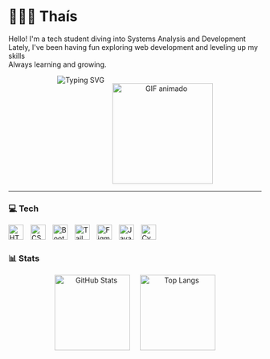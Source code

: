 # 👩🏻‍💻 Thaís 

Hello! I'm a tech student diving into Systems Analysis and Development <br>
Lately, I've been having fun exploring web development and leveling up my skills <br>
Always learning and growing.

<p align="center">
  <span style="display: inline-block; vertical-align: top; margin-top: 0px;">
    <img src="https://readme-typing-svg.demolab.com?font=Space+Mono&size=20&pause=1000&color=EED6C4&width=450&height=70&lines=Stay+hungry,+stay+foolish." alt="Typing SVG"/>
  </span>
  &nbsp;&nbsp;
  <span style="display: inline-block; vertical-align: bottom; margin-top: 15px;">
    <img src="https://user-images.githubusercontent.com/74038190/212750155-3ceddfbd-19d3-40a3-87af-8d329c8323c4.gif" width="200" alt="GIF animado">
  </span>
</p>


---

###  💻 Tech 

<p align="left">
  <img src="https://cdn.jsdelivr.net/gh/devicons/devicon@latest/icons/html5/html5-original.svg" title="HTML" alt="HTML" width="30px" style="padding-right: 10px;" />
  <img src="https://cdn.jsdelivr.net/gh/devicons/devicon@latest/icons/css3/css3-original.svg" title="CSS" alt="CSS" width="30px" style="padding-right: 10px;" />
  <img src="https://cdn.jsdelivr.net/gh/devicons/devicon@latest/icons/bootstrap/bootstrap-original.svg" title="Bootstrap" alt="Bootstrap" width="30px" style="padding-right: 10px;" />
  <img src="https://cdn.jsdelivr.net/gh/devicons/devicon@latest/icons/tailwindcss/tailwindcss-original.svg" title="Tailwind" alt="Tailwind" width="30px" style="padding-right: 10px;" />
  <img src="https://cdn.jsdelivr.net/gh/devicons/devicon@latest/icons/figma/figma-original.svg" title="Figma" alt="Figma" width="30px" style="padding-right: 10px;" />
  <img src="https://cdn.jsdelivr.net/gh/devicons/devicon@latest/icons/javascript/javascript-original.svg" title="JavaScript" alt="JavaScript" width="30px" style="padding-right: 10px;" />
  <img src="https://cdn.jsdelivr.net/gh/devicons/devicon@latest/icons/cypressio/cypressio-original.svg" title="Cypress" alt="Cypress" width="30px" style="padding-right: 10px;" />
</p>

### 📊 Stats

<p align="center">
  <img 
    alt="GitHub Stats" 
    height="150" 
    src="https://github-readme-stats.vercel.app/api?username=karlathais&show_icons=true&theme=tokyonight&include_all_commits=true&locale=en&" />
  &nbsp;&nbsp;&nbsp;
  <img 
    alt="Top Langs" 
    height="150" 
    src="https://github-readme-stats.vercel.app/api/top-langs/?username=karlathais&theme=tokyonight&layout=compact&custom_title=Languages+%26+Tools&langs_count=9&" />
</p>



 





